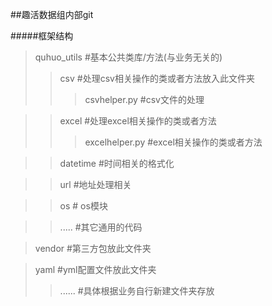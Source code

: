 ##趣活数据组内部git

#####框架结构

>quhuo_utils #基本公共类库/方法(与业务无关的)  
> >csv #处理csv相关操作的类或者方法放入此文件夹  
> > >csvhelper.py  #csv文件的处理  

> >excel #处理excel相关操作的类或者方法 
> > >excelhelper.py #excel相关操作的类或者方法  
 
> >datetime #时间相关的格式化  

> >url #地址处理相关  

> >os # os模块  

> >..... #其它通用的代码  

>vendor #第三方包放此文件夹  

>yaml #yml配置文件放此文件夹
> >...... #具体根据业务自行新建文件夹存放